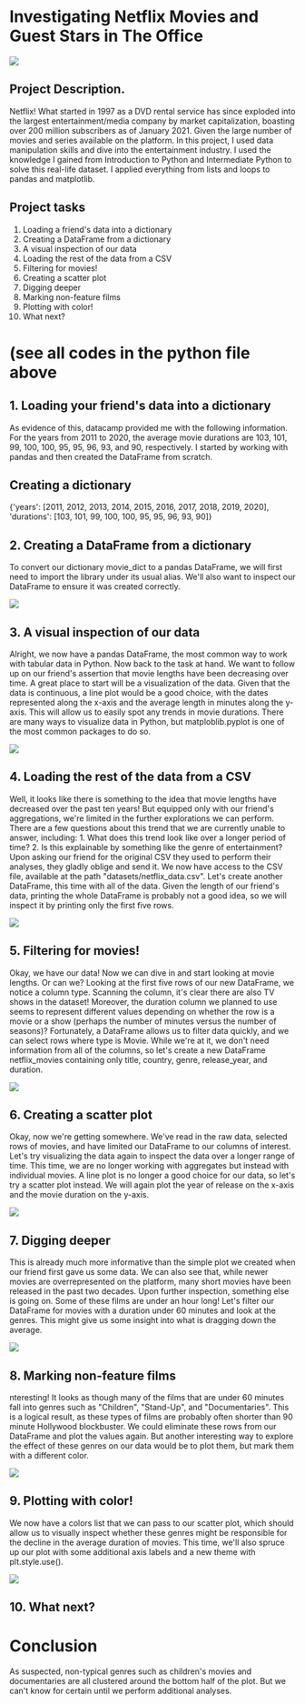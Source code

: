 # Investigating Netflix Movies and Guest Stars in The Office
![](https://github.com/Analytical-Hafsah/DatacampProjects/blob/main/netflix.jpg)

## Project Description.
Netflix! What started in 1997 as a DVD rental service has since exploded into the largest entertainment/media company by market capitalization, boasting over 200 million subscribers as of January 2021.
Given the large number of movies and series available on the platform.
In this project, I used data manipulation skills and dive into the entertainment industry. I used the knowledge I gained from Introduction to Python and Intermediate Python to solve this real-life dataset. I applied everything from lists and loops to pandas and matplotlib.

## Project tasks
1. Loading a friend's data into a dictionary
2. Creating a DataFrame from a dictionary
3. A visual inspection of our data
4. Loading the rest of the data from a CSV
5. Filtering for movies!
6. Creating a scatter plot
7. Digging deeper
8. Marking non-feature films
9. Plotting with color!
10. What next?

# (see all codes in the python file above

## 1. Loading your friend's data into a dictionary
As evidence of this, datacamp provided me with the following information. For the years from 2011 to 2020, the average movie durations are 103, 101, 99, 100, 100, 95, 95, 96, 93, and 90, respectively.
I started by working with pandas and then created the DataFrame from scratch. 

## Creating a dictionary

{'years': [2011, 2012, 2013, 2014, 2015, 2016, 2017, 2018, 2019, 2020], 
'durations': [103, 101, 99, 100, 100, 95, 95, 96, 93, 90]}

## 2. Creating a DataFrame from a dictionary
To convert our dictionary movie_dict to a pandas DataFrame, we will first need to import the library under its usual alias. 
We'll also want to inspect our DataFrame to ensure it was created correctly.

![](https://github.com/Analytical-Hafsah/DatacampProjects/blob/main/DATACAMP/durations_df.JPG)

## 3. A visual inspection of our data
Alright, we now have a pandas DataFrame, the most common way to work with tabular data in Python. 
Now back to the task at hand. We want to follow up on our friend's assertion that movie lengths have been decreasing over time. 
A great place to start will be a visualization of the data.
Given that the data is continuous, a line plot would be a good choice, with the dates represented along the x-axis and the average length in minutes along the y-axis. 
This will allow us to easily spot any trends in movie durations. There are many ways to visualize data in Python, but matploblib.pyplot is one of the most common packages to do so.

![](https://github.com/Analytical-Hafsah/DatacampProjects/blob/main/DATACAMP/Netflix_Movies_Duration.png)

## 4. Loading the rest of the data from a CSV
Well, it looks like there is something to the idea that movie lengths have decreased over the past ten years! 
But equipped only with our friend's aggregations, we're limited in the further explorations we can perform. 
There are a few questions about this trend that we are currently unable to answer, including:
      1. What does this trend look like over a longer period of time?
      2. Is this explainable by something like the genre of entertainment?
Upon asking our friend for the original CSV they used to perform their analyses, they gladly oblige and send it. 
We now have access to the CSV file, available at the path "datasets/netflix_data.csv". Let's create another DataFrame, this time with all of the data. 
Given the length of our friend's data, printing the whole DataFrame is probably not a good idea, so we will inspect it by printing only the first five rows.

![](https://github.com/Analytical-Hafsah/DatacampProjects/blob/main/DATACAMP/netflix_df.JPG)

## 5. Filtering for movies!
Okay, we have our data! Now we can dive in and start looking at movie lengths.
Or can we? Looking at the first five rows of our new DataFrame, we notice a column type. 
Scanning the column, it's clear there are also TV shows in the dataset! 
Moreover, the duration column we planned to use seems to represent different values depending on whether the row is a movie or a show (perhaps the number of minutes versus the number of seasons)?
Fortunately, a DataFrame allows us to filter data quickly, and we can select rows where type is Movie. 
While we're at it, we don't need information from all of the columns, so let's create a new DataFrame netflix_movies containing only title, country, genre, release_year, and duration.

![](https://github.com/Analytical-Hafsah/DatacampProjects/blob/main/DATACAMP/netflix_movies_col_subset.JPG)

## 6. Creating a scatter plot
Okay, now we're getting somewhere. We've read in the raw data, selected rows of movies, and have limited our DataFrame to our columns of interest. 
Let's try visualizing the data again to inspect the data over a longer range of time.
This time, we are no longer working with aggregates but instead with individual movies. 
A line plot is no longer a good choice for our data, so let's try a scatter plot instead. 
We will again plot the year of release on the x-axis and the movie duration on the y-axis.

![](https://github.com/Analytical-Hafsah/DatacampProjects/blob/main/DATACAMP/Movie_Duration_by_Year_of_Release.png)

## 7. Digging deeper
This is already much more informative than the simple plot we created when our friend first gave us some data. We can also see that, 
while newer movies are overrepresented on the platform, many short movies have been released in the past two decades.
Upon further inspection, something else is going on. Some of these films are under an hour long! 
Let's filter our DataFrame for movies with a duration under 60 minutes and look at the genres. 
This might give us some insight into what is dragging down the average.

![](https://github.com/Analytical-Hafsah/DatacampProjects/blob/main/DATACAMP/short_movies.JPG)

## 8. Marking non-feature films
nteresting! It looks as though many of the films that are under 60 minutes fall into genres such as "Children", "Stand-Up", and "Documentaries". 
This is a logical result, as these types of films are probably often shorter than 90 minute Hollywood blockbuster.
We could eliminate these rows from our DataFrame and plot the values again. 
But another interesting way to explore the effect of these genres on our data would be to plot them, but mark them with a different color.

![](https://github.com/Analytical-Hafsah/DatacampProjects/blob/main/DATACAMP/colors.JPG)

## 9. Plotting with color!
We now have a colors list that we can pass to our scatter plot, which should allow us to visually inspect whether these genres might be responsible for the decline in the average duration of movies.
This time, we'll also spruce up our plot with some additional axis labels and a new theme with plt.style.use().

![](https://github.com/Analytical-Hafsah/DatacampProjects/blob/main/DATACAMP/Movie_Duration_by_Year_of_Release_2.png)


## 10. What next?


# Conclusion 
As suspected, non-typical genres such as children's movies and documentaries are all clustered around the bottom half of the plot. 
But we can't know for certain until we perform additional analyses.
